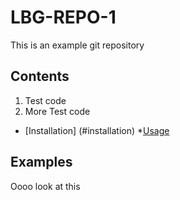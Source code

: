 # LBG-REPO-1
This is an example git repository
## Contents
1. Test code
2. More Test code
* [Installation]
(#installation)
*[Usage](Usage)

## Examples
Oooo look at this
